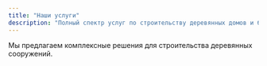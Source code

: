 ```yaml
---
title: "Наши услуги"
description: "Полный спектр услуг по строительству деревянных домов и бань"
---
```


Мы предлагаем комплексные решения для строительства деревянных сооружений.